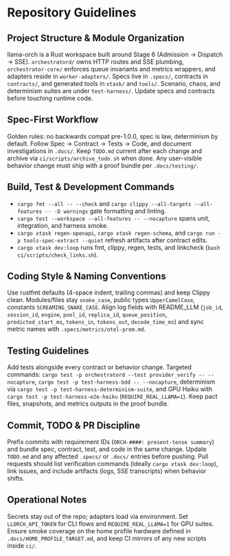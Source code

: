 # Repository Guidelines

## Project Structure & Module Organization

llama-orch is a Rust workspace built around Stage 6 (Admission → Dispatch → SSE). `orchestratord/` owns HTTP routes and SSE plumbing, `orchestrator-core/` enforces queue invariants and metrics wrappers, and adapters reside in `worker-adapters/`. Specs live in `.specs/`, contracts in `contracts/`, and generated tools in `xtask/` and `tools/`. Scenario, chaos, and determinism suites are under `test-harness/`. Update specs and contracts before touching runtime code.

## Spec-First Workflow

Golden rules: no backwards compat pre-1.0.0, spec is law, determinism by default. Follow Spec → Contract → Tests → Code, and document investigations in `.docs/`. Keep `TODO.md` current after each change and archive via `ci/scripts/archive_todo.sh` when done. Any user-visible behavior change must ship with a proof bundle per `.docs/testing/`.

## Build, Test & Development Commands

- `cargo fmt --all -- --check` and `cargo clippy --all-targets --all-features -- -D warnings` gate formatting and linting.
- `cargo test --workspace --all-features -- --nocapture` spans unit, integration, and harness smoke.
- `cargo xtask regen-openapi`, `cargo xtask regen-schema`, and `cargo run -p tools-spec-extract --quiet` refresh artifacts after contract edits.
- `cargo xtask dev:loop` runs fmt, clippy, regen, tests, and linkcheck (`bash ci/scripts/check_links.sh`).

## Coding Style & Naming Conventions

Use rustfmt defaults (4-space indent, trailing commas) and keep Clippy clean. Modules/files stay `snake_case`, public types `UpperCamelCase`, constants `SCREAMING_SNAKE_CASE`. Align log fields with README_LLM (`job_id`, `session_id`, `engine`, `pool_id`, `replica_id`, `queue_position`, `predicted_start_ms`, `tokens_in`, `tokens_out`, `decode_time_ms`) and sync metric names with `.specs/metrics/otel-prom.md`.

## Testing Guidelines

Add tests alongside every contract or behavior change. Targeted commands: `cargo test -p orchestratord --test provider_verify -- --nocapture`, `cargo test -p test-harness-bdd -- --nocapture`, determinism via `cargo test -p test-harness-determinism-suite`, and GPU Haiku with `cargo test -p test-harness-e2e-haiku` (`REQUIRE_REAL_LLAMA=1`). Keep pact files, snapshots, and metrics outputs in the proof bundle.

## Commit, TODO & PR Discipline

Prefix commits with requirement IDs (`ORCH-####: present-tense summary`) and bundle spec, contract, test, and code in the same change. Update `TODO.md` and any affected `.specs/` or `.docs/` entries before pushing. Pull requests should list verification commands (ideally `cargo xtask dev:loop`), link issues, and include artifacts (logs, SSE transcripts) when behavior shifts.

## Operational Notes

Secrets stay out of the repo; adapters load via environment. Set `LLORCH_API_TOKEN` for CLI flows and `REQUIRE_REAL_LLAMA=1` for GPU suites. Ensure smoke coverage on the home profile hardware defined in `.docs/HOME_PROFILE_TARGET.md`, and keep CI mirrors of any new scripts inside `ci/`.
